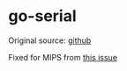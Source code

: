 # go-serial

Original source: [github](https://github.com/jacobsa/go-serial)

Fixed for MIPS from [this issue](https://github.com/jacobsa/go-serial/issues/27)
